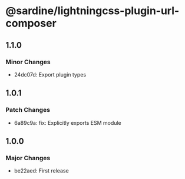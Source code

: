 # @sardine/lightningcss-plugin-url-composer

## 1.1.0

### Minor Changes

- 24dc07d: Export plugin types

## 1.0.1

### Patch Changes

- 6a89c9a: fix: Explicitly exports ESM module

## 1.0.0

### Major Changes

- be22aed: First release
